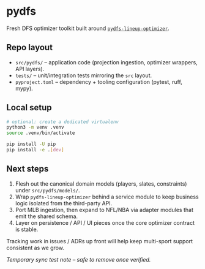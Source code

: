 # pydfs

Fresh DFS optimizer toolkit built around [`pydfs-lineup-optimizer`](https://github.com/DimaKudosh/pydfs-lineup-optimizer).

## Repo layout

- `src/pydfs/` – application code (projection ingestion, optimizer wrappers, API layers).
- `tests/` – unit/integration tests mirroring the `src` layout.
- `pyproject.toml` – dependency + tooling configuration (pytest, ruff, mypy).

## Local setup

```bash
# optional: create a dedicated virtualenv
python3 -m venv .venv
source .venv/bin/activate

pip install -U pip
pip install -e .[dev]
```

## Next steps

1. Flesh out the canonical domain models (players, slates, constraints) under `src/pydfs/models/`.
2. Wrap `pydfs-lineup-optimizer` behind a service module to keep business logic isolated from the third-party API.
3. Port MLB ingestion, then expand to NFL/NBA via adapter modules that emit the shared schema.
4. Layer on persistence / API / UI pieces once the core optimizer contract is stable.

Tracking work in issues / ADRs up front will help keep multi-sport support consistent as we grow.

_Temporary sync test note – safe to remove once verified._
